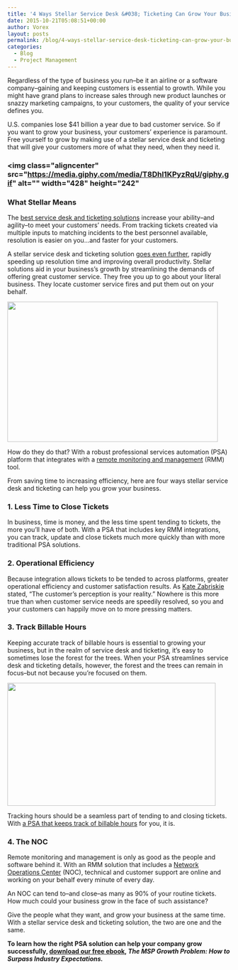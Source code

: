 ```yaml
---
title: '4 Ways Stellar Service Desk &#038; Ticketing Can Grow Your Business'
date: 2015-10-21T05:08:51+00:00
author: Vorex
layout: posts
permalink: /blog/4-ways-stellar-service-desk-ticketing-can-grow-your-business/
categories:
  - Blog
  - Project Management
---
```

Regardless of the type of business you run&#8211;be it an airline or a software company&#8211;gaining and keeping customers is essential to growth. While you might have grand plans to increase sales through new product launches or snazzy marketing campaigns, to your customers, the quality of your service defines you.<!--more-->

U.S. companies lose $41 billion a year due to bad customer service. So if you want to grow your business, your customers&#8217; experience is paramount. Free yourself to grow by making use of a stellar service desk and ticketing that will give your customers more of what they need, when they need it.

### <img class="aligncenter" src="https://media.giphy.com/media/T8Dhl1KPyzRqU/giphy.gif" alt="" width="428" height="242"

### What Stellar Means

The [best service desk and ticketing solutions](http://www.vorex.com/product/help-desk-and-ticketing/) increase your ability&#8211;and agility&#8211;to meet your customers&#8217; needs. From tracking tickets created via multiple inputs to matching incidents to the best personnel available, resolution is easier on you&#8230;and faster for your customers.

A stellar service desk and ticketing solution [goes even further](http://www.vorex.com/media/vorex-and-continuum-launch-platform-integration-to-streamline-ticketing-and-workflows-for-increased-time-savings-and-productivity/), rapidly speeding up resolution time and improving overall productivity. Stellar solutions aid in your business&#8217;s growth by streamlining the demands of offering great customer service. They free you up to go about your literal business. They locate customer service fires and put them out on your behalf.

<img class="aligncenter" src="https://media.giphy.com/media/15a78dCc2ESIw/giphy.gif" alt="" width="475" height="316" />

How do they do that? With a robust professional services automation (PSA) platform that integrates with a <a href="http://www.continuum.net/solutions/rmm-software/remote-monitoring-and-management" target="_blank">remote monitoring and management</a> (RMM) tool.

From saving time to increasing efficiency, here are four ways stellar service desk and ticketing can help you grow your business.

### 1. Less Time to Close Tickets

In business, time is money, and the less time spent tending to tickets, the more you&#8217;ll have of both. With a PSA that includes key RMM integrations, you can track, update and close tickets much more quickly than with more traditional PSA solutions.

### 2. Operational Efficiency

Because integration allows tickets to be tended to across platforms, greater operational efficiency and customer satisfaction results. As <a href="http://www.businesstrainingworks.com/training-company/kate-zabriskie" target="_blank">Kate Zabriskie</a> stated, &#8220;The customer&#8217;s perception is your reality.&#8221; Nowhere is this more true than when customer service needs are speedily resolved, so you and your customers can happily move on to more pressing matters.

### 3. Track Billable Hours

Keeping accurate track of billable hours is essential to growing your business, but in the realm of service desk and ticketing, it&#8217;s easy to sometimes lose the forest for the trees. When your PSA streamlines service desk and ticketing details, however, the forest and the trees can remain in focus&#8211;but not because you&#8217;re focused on them.

<img class="aligncenter" src="https://media.giphy.com/media/DZqsSiLR5KM12/giphy.gif" alt="" width="470" height="277" />

Tracking hours should be a seamless part of tending to and closing tickets. With [a PSA that keeps track of billable hours](http://www.vorex.com/product/help-desk-and-ticketing/) for you, it is.

### 4. The NOC

Remote monitoring and management is only as good as the people and software behind it. With an RMM solution that includes a [Network Operations Center](http://www.continuum.net/solutions/rmm-software/noc) (NOC), technical and customer support are online and working on your behalf every minute of every day.

An NOC can tend to&#8211;and close&#8211;as many as 90% of your routine tickets. How much could your business grow in the face of such assistance?

Give the people what they want, and grow your business at the same time. With a stellar service desk and ticketing solution, the two are one and the same.

**To learn how the right PSA solution can help your company grow successfully, [download our free ebook](http://vorex.hs-sites.com/the-msp-growth-problem-how-to-surpass-industry-expectations?__hstc=100746398.aa8de1aaef42d5c0e87e86d826f8b519.1424898164924.1445457161813.1445468802428.195&__hssc=100746398.4.1445468802428&__hsfp=55522096), _The MSP Growth Problem: How to Surpass Industry Expectations._**
